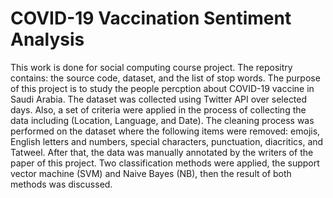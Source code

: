# COVID-19 Vaccination Sentiment Analysis
This work is done for social computing course project. The repositry contains: the source code, dataset, and the list of stop words. The purpose of this project is to study the people percption about COVID-19 vaccine in Saudi Arabia. The dataset was collected using Twitter API over selected days. Also, a set of criteria were applied in the process of collecting the data including (Location, Language, and Date). The cleaning process was performed on the dataset where the following items were removed: emojis, English letters and numbers, special characters, punctuation, diacritics, and Tatweel. After that, the data was manually annotated by the writers of the paper of this project. Two classification methods were applied, the support vector machine (SVM) and Naive Bayes (NB), then the result of both methods was discussed.
